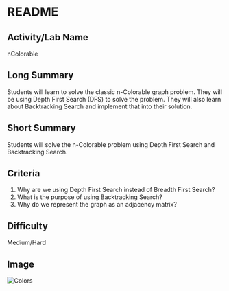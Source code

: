 # README

## Activity/Lab Name

nColorable

## Long Summary

Students will learn to solve the classic n-Colorable graph problem. They will be using Depth First Search \(DFS\) to solve the problem. They will also learn about Backtracking Search and implement that into their solution.

## Short Summary

Students will solve the n-Colorable problem using Depth First Search and Backtracking Search.

## Criteria

1. Why are we using Depth First Search instead of Breadth First Search?
2. What is the purpose of using Backtracking Search?
3. Why do we represent the graph as an adjacency matrix?

## Difficulty

Medium/Hard

## Image

![Colors](https://images.pexels.com/photos/1154723/pexels-photo-1154723.jpeg?auto=compress&cs=tinysrgb&dpr=2&h=650&w=940)

